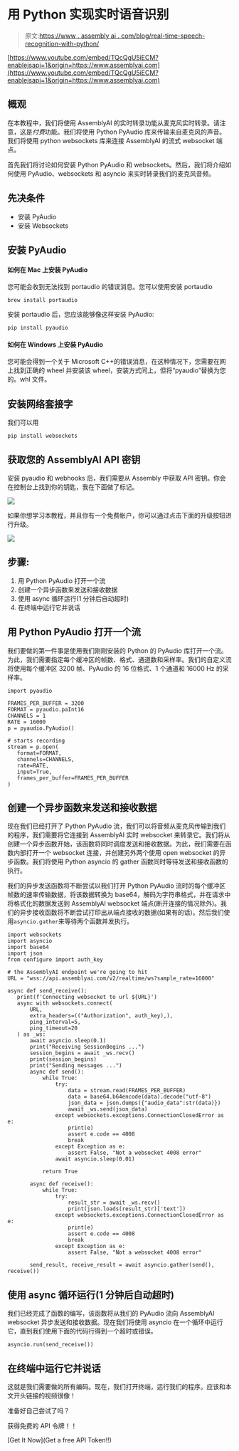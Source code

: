 # 用 Python 实现实时语音识别

> 原文:[https://www . assembly ai . com/blog/real-time-speech-recognition-with-python/](https://www.assemblyai.com/blog/real-time-speech-recognition-with-python/)

[https://www.youtube.com/embed/TQcQgU5iECM?enablejsapi=1&origin=https://www.assemblyai.com](https://www.youtube.com/embed/TQcQgU5iECM?enablejsapi=1&origin=https://www.assemblyai.com)

## 概观

在本教程中，我们将使用 AssemblyAI 的实时转录功能从麦克风实时转录。请注意，这是*付费*功能。我们将使用 Python PyAudio 库来传输来自麦克风的声音。我们将使用 python websockets 库来连接 AssemblyAI 的流式 websocket 端点。

首先我们将讨论如何安装 Python PyAudio 和 websockets。然后，我们将介绍如何使用 PyAudio、websockets 和 asyncio 来实时转录我们的麦克风音频。

## 先决条件

*   安装 PyAudio
*   安装 Websockets

## 安装 PyAudio

#### 如何在 Mac 上安装 PyAudio

您可能会收到无法找到 portaudio 的错误消息。您可以使用安装 portaudio

```
brew install portaudio
```

安装 portaudio 后，您应该能够像这样安装 PyAudio:

```
pip install pyaudio
```

#### 如何在 Windows 上安装 PyAudio

您可能会得到一个关于 Microsoft C++的错误消息，在这种情况下，您需要在网上找到正确的 wheel 并安装该 wheel，安装方式同上，但将“pyaudio”替换为您的。whl 文件。

## 安装网络套接字

我们可以用

```
pip install websockets
```

## 获取您的 AssemblyAI API 密钥

安装 pyaudio 和 webhooks 后，我们需要从 Assembly 中获取 API 密钥。你会在控制台上找到你的钥匙，我在下面做了标记。

![](../Images/5d637796edd2cedea36c74aa4674bc82.png)

如果你想学习本教程，并且你有一个免费帐户，你可以通过点击下面的升级按钮进行升级。

![](../Images/23941ce0f901d291a08f6d2d6cefbc6a.png)

## 步骤:

1.  用 Python PyAudio 打开一个流
2.  创建一个异步函数来发送和接收数据
3.  使用 async 循环运行(1 分钟后自动超时)
4.  在终端中运行它并说话

## 用 Python PyAudio 打开一个流

我们要做的第一件事是使用我们刚刚安装的 Python 的 PyAudio 库打开一个流。为此，我们需要指定每个缓冲区的帧数、格式、通道数和采样率。我们的自定义流将使用每个缓冲区 3200 帧、PyAudio 的 16 位格式、1 个通道和 16000 Hz 的采样率。

```
import pyaudio

FRAMES_PER_BUFFER = 3200
FORMAT = pyaudio.paInt16
CHANNELS = 1
RATE = 16000
p = pyaudio.PyAudio()

# starts recording
stream = p.open(
   format=FORMAT,
   channels=CHANNELS,
   rate=RATE,
   input=True,
   frames_per_buffer=FRAMES_PER_BUFFER
)
```

## 创建一个异步函数来发送和接收数据

现在我们已经打开了 Python PyAudio 流，我们可以将音频从麦克风传输到我们的程序，我们需要将它连接到 AssemblyAI 实时 websocket 来转录它。我们将从创建一个异步函数开始，该函数将同时调度发送和接收数据。为此，我们需要在函数内部打开一个 websocket 连接，并创建另外两个使用 open websocket 的异步函数。我们将使用 Python asyncio 的 gather 函数同时等待发送和接收函数的执行。

我们的异步发送函数将不断尝试以我们打开 Python PyAudio 流时的每个缓冲区帧数的速率传输数据，将该数据转换为 base64，解码为字符串格式，并在请求中将格式化的数据发送到 AssemblyAI websocket 端点(断开连接的情况除外)。我们的异步接收函数将不断尝试打印出从端点接收的数据(如果有的话)。然后我们使用`asyncio.gather`来等待两个函数并发执行。

```
import websockets
import asyncio
import base64
import json
from configure import auth_key

# the AssemblyAI endpoint we're going to hit
URL = "wss://api.assemblyai.com/v2/realtime/ws?sample_rate=16000"

async def send_receive():
   print(f'Connecting websocket to url ${URL}')
   async with websockets.connect(
       URL,
       extra_headers=(("Authorization", auth_key),),
       ping_interval=5,
       ping_timeout=20
   ) as _ws:
       await asyncio.sleep(0.1)
       print("Receiving SessionBegins ...")
       session_begins = await _ws.recv()
       print(session_begins)
       print("Sending messages ...")
       async def send():
           while True:
               try:
                   data = stream.read(FRAMES_PER_BUFFER)
                   data = base64.b64encode(data).decode("utf-8")
                   json_data = json.dumps({"audio_data":str(data)})
                   await _ws.send(json_data)
               except websockets.exceptions.ConnectionClosedError as e:
                   print(e)
                   assert e.code == 4008
                   break
               except Exception as e:
                   assert False, "Not a websocket 4008 error"
               await asyncio.sleep(0.01)

           return True

       async def receive():
           while True:
               try:
                   result_str = await _ws.recv()
                   print(json.loads(result_str)['text'])
               except websockets.exceptions.ConnectionClosedError as e:
                   print(e)
                   assert e.code == 4008
                   break
               except Exception as e:
                   assert False, "Not a websocket 4008 error"

       send_result, receive_result = await asyncio.gather(send(), receive())
```

## 使用 async 循环运行(1 分钟后自动超时)

我们已经完成了函数的编写，该函数将从我们的 PyAudio 流向 AssemblyAI websocket 异步发送和接收数据。现在我们将使用 asyncio 在一个循环中运行它，直到我们使用下面的代码行得到一个超时或错误。

```
asyncio.run(send_receive())
```

## 在终端中运行它并说话

这就是我们需要做的所有编码。现在，我们打开终端，运行我们的程序。应该和本文开头链接的视频很像！

准备好自己尝试了吗？

获得免费的 API 令牌！！

[Get It Now](Get a free API Token!!)